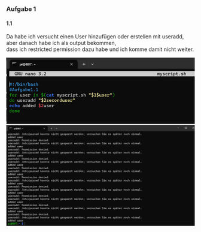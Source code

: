 ### Aufgabe 1
#### 1.1  
Da habe ich versucht einen User hinzufügen oder erstellen mit useradd, aber danach habe ich als output bekommen,  
dass ich restricted permission dazu habe und ich komme damit nicht weiter.  

![](useradd.png)   
![](output.png)
